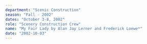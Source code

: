 ```yaml
---
department: "Scenic Construction"
season: "Fall - 2002"
dates: "October 3-8, 2002"
role: "Scenery Construction Crew"
name: "My Fair Lady by Alan Jay Lerner and Frederick Loewe*"
date: "2002-10-03"
---
```

